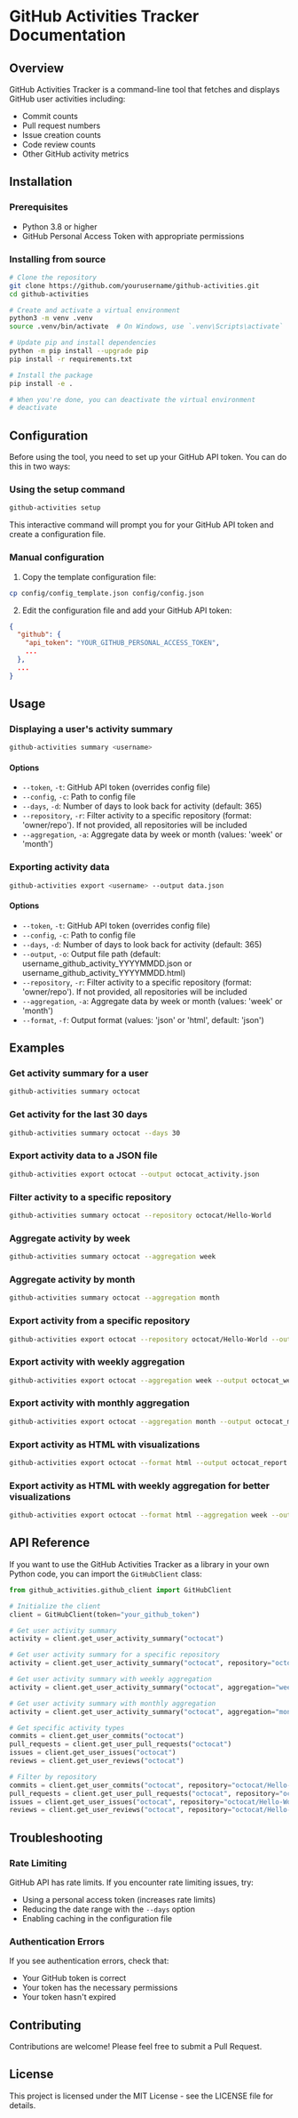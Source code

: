 # GitHub Activities Tracker Documentation

## Overview

GitHub Activities Tracker is a command-line tool that fetches and displays GitHub user activities including:
- Commit counts
- Pull request numbers
- Issue creation counts
- Code review counts
- Other GitHub activity metrics

## Installation

### Prerequisites
- Python 3.8 or higher
- GitHub Personal Access Token with appropriate permissions

### Installing from source
```bash
# Clone the repository
git clone https://github.com/yourusername/github-activities.git
cd github-activities

# Create and activate a virtual environment
python3 -m venv .venv
source .venv/bin/activate  # On Windows, use `.venv\Scripts\activate`

# Update pip and install dependencies
python -m pip install --upgrade pip
pip install -r requirements.txt

# Install the package
pip install -e .

# When you're done, you can deactivate the virtual environment
# deactivate
```

## Configuration

Before using the tool, you need to set up your GitHub API token. You can do this in two ways:

### Using the setup command
```bash
github-activities setup
```
This interactive command will prompt you for your GitHub API token and create a configuration file.

### Manual configuration
1. Copy the template configuration file:
```bash
cp config/config_template.json config/config.json
```

2. Edit the configuration file and add your GitHub API token:
```json
{
  "github": {
    "api_token": "YOUR_GITHUB_PERSONAL_ACCESS_TOKEN",
    ...
  },
  ...
}
```

## Usage

### Displaying a user's activity summary
```bash
github-activities summary <username>
```

#### Options
- `--token`, `-t`: GitHub API token (overrides config file)
- `--config`, `-c`: Path to config file
- `--days`, `-d`: Number of days to look back for activity (default: 365)
- `--repository`, `-r`: Filter activity to a specific repository (format: 'owner/repo'). If not provided, all repositories will be included
- `--aggregation`, `-a`: Aggregate data by week or month (values: 'week' or 'month')

### Exporting activity data
```bash
github-activities export <username> --output data.json
```

#### Options
- `--token`, `-t`: GitHub API token (overrides config file)
- `--config`, `-c`: Path to config file
- `--days`, `-d`: Number of days to look back for activity (default: 365)
- `--output`, `-o`: Output file path (default: username_github_activity_YYYYMMDD.json or username_github_activity_YYYYMMDD.html)
- `--repository`, `-r`: Filter activity to a specific repository (format: 'owner/repo'). If not provided, all repositories will be included
- `--aggregation`, `-a`: Aggregate data by week or month (values: 'week' or 'month')
- `--format`, `-f`: Output format (values: 'json' or 'html', default: 'json')

## Examples

### Get activity summary for a user
```bash
github-activities summary octocat
```

### Get activity for the last 30 days
```bash
github-activities summary octocat --days 30
```

### Export activity data to a JSON file
```bash
github-activities export octocat --output octocat_activity.json
```

### Filter activity to a specific repository
```bash
github-activities summary octocat --repository octocat/Hello-World
```

### Aggregate activity by week
```bash
github-activities summary octocat --aggregation week
```

### Aggregate activity by month
```bash
github-activities summary octocat --aggregation month
```

### Export activity from a specific repository
```bash
github-activities export octocat --repository octocat/Hello-World --output octocat_hello_world.json
```

### Export activity with weekly aggregation
```bash
github-activities export octocat --aggregation week --output octocat_weekly.json
```

### Export activity with monthly aggregation
```bash
github-activities export octocat --aggregation month --output octocat_monthly.json
```

### Export activity as HTML with visualizations
```bash
github-activities export octocat --format html --output octocat_report.html
```

### Export activity as HTML with weekly aggregation for better visualizations
```bash
github-activities export octocat --format html --aggregation week --output octocat_weekly_report.html
```

## API Reference

If you want to use the GitHub Activities Tracker as a library in your own Python code, you can import the `GitHubClient` class:

```python
from github_activities.github_client import GitHubClient

# Initialize the client
client = GitHubClient(token="your_github_token")

# Get user activity summary
activity = client.get_user_activity_summary("octocat")

# Get user activity summary for a specific repository
activity = client.get_user_activity_summary("octocat", repository="octocat/Hello-World")

# Get user activity summary with weekly aggregation
activity = client.get_user_activity_summary("octocat", aggregation="week")

# Get user activity summary with monthly aggregation
activity = client.get_user_activity_summary("octocat", aggregation="month")

# Get specific activity types
commits = client.get_user_commits("octocat")
pull_requests = client.get_user_pull_requests("octocat")
issues = client.get_user_issues("octocat")
reviews = client.get_user_reviews("octocat")

# Filter by repository
commits = client.get_user_commits("octocat", repository="octocat/Hello-World")
pull_requests = client.get_user_pull_requests("octocat", repository="octocat/Hello-World")
issues = client.get_user_issues("octocat", repository="octocat/Hello-World")
reviews = client.get_user_reviews("octocat", repository="octocat/Hello-World")
```

## Troubleshooting

### Rate Limiting
GitHub API has rate limits. If you encounter rate limiting issues, try:
- Using a personal access token (increases rate limits)
- Reducing the date range with the `--days` option
- Enabling caching in the configuration file

### Authentication Errors
If you see authentication errors, check that:
- Your GitHub token is correct
- Your token has the necessary permissions
- Your token hasn't expired

## Contributing

Contributions are welcome! Please feel free to submit a Pull Request.

## License

This project is licensed under the MIT License - see the LICENSE file for details.
